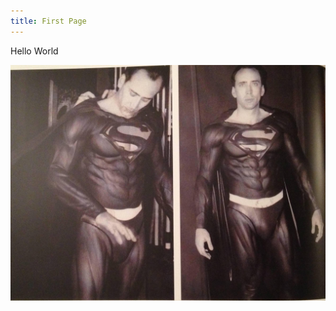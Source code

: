 ```yaml
---
title: First Page
---
```

<div class="firs">Hello World</div>

![Superman](img/nicolas-cage-as-superman.jpg)
